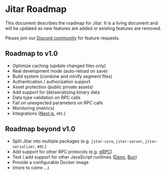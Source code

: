 
# Jitar Roadmap

This document describes the roadmap for Jitar. It is a living document and will be updated as new features are added or existing features are removed.

Please join our [Discord community](https://discord.gg/Bqwy8azp5R) for feature requests.

## Roadmap to v1.0

* Optimize caching (update changed files only)
* Real development mode (auto-reload on save)
* Build system (combine and minify segment files)
* Authentication / authorization support
* Asset protection (public private assets)
* Add support for (de)serializing binary data
* Data type validation on RPC calls
* Fail on unexpected parameters on RPC calls
* Monitoring (metrics)
* Integrations ([Next.js](https://nextjs.org/), etc.)

## Roadmap beyond v1.0

* Split Jitar into multiple packages (e.g. `jitar-core`, `jitar-server`, `jitar-serializer`, etc.)
* Add support for other RPC protocols (e.g. [gRPC](https://grpc.io/))
* Test / add support for other JavaScript runtimes ([Deno](https://deno.land/), [Bun](https://bun.sh/))
* Provide a configurable Docker image
* (more to come ...)
